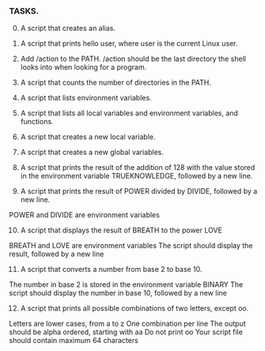 ### TASKS.
0. A script that creates an alias.

1. A script that prints hello user, where user is the current Linux user.

2. Add /action to the PATH. /action should be the last directory the shell looks into when looking for a program.

3. A script that counts the number of directories in the PATH.

4. A script that lists environment variables.

5. A script that lists all local variables and environment variables, and functions.

6. A script that creates a new local variable.

7. A script that creates a new global variables.

8. A script that prints the result of the addition of 128 with the value stored in the environment variable TRUEKNOWLEDGE, followed by a new line.

9. A script that prints the result of POWER divided by DIVIDE, followed by a new line.


POWER and DIVIDE are environment variables

10. A script that displays the result of BREATH to the power LOVE

BREATH and LOVE are environment variables
The script should display the result, followed by a new line

11. A  script that converts a number from base 2 to base 10.

The number in base 2 is stored in the environment variable BINARY
The script should display the number in base 10, followed by a new line
 
12. A script that prints all possible combinations of two letters, except oo.

Letters are lower cases, from a to z
One combination per line
The output should be alpha ordered, starting with aa
Do not print oo
Your script file should contain maximum 64 characters

